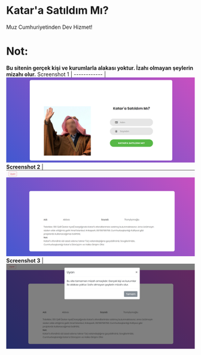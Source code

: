 # Katar'a Satıldım Mı?
Muz Cumhuriyetinden Dev Hizmet!
# Not: 
**Bu sitenin gerçek kişi ve kurumlarla alakası yoktur. İzahı olmayan şeylerin mizahı olur.**
Screenshot 1 |
------------ |
![alt text](https://github.com/Turkmen48/katarasatildimmi/blob/main/ss1.png?raw=true)
**Screenshot 2** |
![alt text](https://github.com/Turkmen48/katarasatildimmi/blob/main/Screenshot_2.png?raw=true)
**Screenshot 3** |
![alt text](https://github.com/Turkmen48/katarasatildimmi/blob/main/Screenshot_3.png?raw=true)



